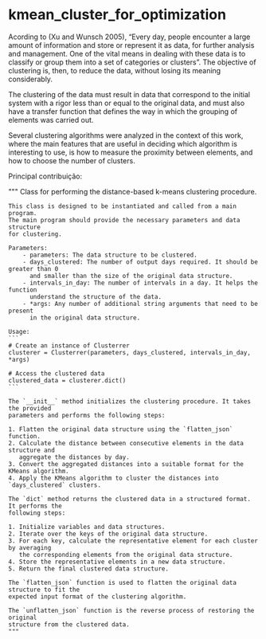 # kmean_cluster_for_optimization

Acording to (Xu and Wunsch 2005), “Every day, people encounter a large amount of information and store or represent it as data, for further analysis and management. One of the vital means in dealing with these data is to classify or group them into a set of categories or clusters”. The objective of clustering is, then, to reduce the data, without losing its meaning considerably.

The clustering of the data must result in data that correspond to the initial system with a rigor less than or equal to the original data, and must also have a transfer function that defines the way in which the grouping of elements was carried out.

Several clustering algorithms were analyzed in the context of this work, where the main features that are useful in deciding which algorithm is interesting to use, is how to measure the proximity between elements, and how to choose the number of clusters.

Principal contribuição:

"""
    Class for performing the distance-based k-means clustering procedure.

    This class is designed to be instantiated and called from a main program.
    The main program should provide the necessary parameters and data structure
    for clustering.

    Parameters:
        - parameters: The data structure to be clustered.
        - days_clustered: The number of output days required. It should be greater than 0
          and smaller than the size of the original data structure.
        - intervals_in_day: The number of intervals in a day. It helps the function
          understand the structure of the data.
        - *args: Any number of additional string arguments that need to be present
          in the original data structure.

    Usage:
    ```
    # Create an instance of Clusterrer
    clusterer = Clusterrer(parameters, days_clustered, intervals_in_day, *args)

    # Access the clustered data
    clustered_data = clusterer.dict()
    ```

    The `__init__` method initializes the clustering procedure. It takes the provided
    parameters and performs the following steps:

    1. Flatten the original data structure using the `flatten_json` function.
    2. Calculate the distance between consecutive elements in the data structure and
       aggregate the distances by day.
    3. Convert the aggregated distances into a suitable format for the KMeans algorithm.
    4. Apply the KMeans algorithm to cluster the distances into `days_clustered` clusters.

    The `dict` method returns the clustered data in a structured format. It performs the
    following steps:

    1. Initialize variables and data structures.
    2. Iterate over the keys of the original data structure.
    3. For each key, calculate the representative element for each cluster by averaging
       the corresponding elements from the original data structure.
    4. Store the representative elements in a new data structure.
    5. Return the final clustered data structure.

    The `flatten_json` function is used to flatten the original data structure to fit the
    expected input format of the clustering algorithm.

    The `unflatten_json` function is the reverse process of restoring the original
    structure from the clustered data.
    """

